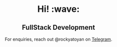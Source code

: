 <h1 align='center'> Hi! :wave:</h1>
<h2 align='center'>
FullStack Development
</h2>
<p align='center'>For enquiries, reach out @rockyatoyan on <a href="https://t.me/rockyatoyan">Telegram</a>.</p>
